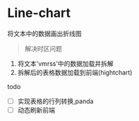 # Line-chart
将文本中的数据画出折线图

> 解决时区问题

1. 将文本'vmrss'中的数据加载并拆解
2. 拆解后的表格数据加载到前端(hightchart)

todo

- [ ] 实现表格的行列转换,panda
- [ ] 动态刷新前端

